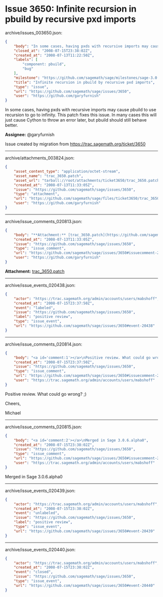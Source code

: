 # Issue 3650: Infinite recursion in pbuild by recursive pxd imports

archive/issues_003650.json:
```json
{
    "body": "In some cases, having pxds with recursive imports may cause pbuild to use recursion to go to infinity.  This patch fixes this issue.  In many cases this will just cause Cython to throw an error later, but pbuild should still behave better.\n\n**Assignee:** @garyfurnish\n\nIssue created by migration from https://trac.sagemath.org/ticket/3650\n\n",
    "closed_at": "2008-07-15T23:38:02Z",
    "created_at": "2008-07-13T11:22:50Z",
    "labels": [
        "component: pbuild",
        "bug"
    ],
    "milestone": "https://github.com/sagemath/sage/milestones/sage-3.0.6",
    "title": "Infinite recursion in pbuild by recursive pxd imports",
    "type": "issue",
    "url": "https://github.com/sagemath/sage/issues/3650",
    "user": "https://github.com/garyfurnish"
}
```
In some cases, having pxds with recursive imports may cause pbuild to use recursion to go to infinity.  This patch fixes this issue.  In many cases this will just cause Cython to throw an error later, but pbuild should still behave better.

**Assignee:** @garyfurnish

Issue created by migration from https://trac.sagemath.org/ticket/3650





---

archive/attachments_003824.json:
```json
{
    "asset_content_type": "application/octet-stream",
    "asset_name": "trac_3650.patch",
    "asset_url": "tarball://root/attachments/ticket3650/trac_3650.patch",
    "created_at": "2008-07-13T11:33:05Z",
    "issue": "https://github.com/sagemath/sage/issues/3650",
    "type": "attachment",
    "url": "https://github.com/sagemath/sage/files/ticket3650/trac_3650.patch",
    "user": "https://github.com/garyfurnish"
}
```



---

archive/issue_comments_020813.json:
```json
{
    "body": "**Attachment:** [trac_3650.patch](https://github.com/sagemath/sage/files/ticket3650/trac_3650.patch)",
    "created_at": "2008-07-13T11:33:05Z",
    "issue": "https://github.com/sagemath/sage/issues/3650",
    "type": "issue_comment",
    "url": "https://github.com/sagemath/sage/issues/3650#issuecomment-20813",
    "user": "https://github.com/garyfurnish"
}
```

**Attachment:** [trac_3650.patch](https://github.com/sagemath/sage/files/ticket3650/trac_3650.patch)



---

archive/issue_events_020438.json:
```json
{
    "actor": "https://trac.sagemath.org/admin/accounts/users/mabshoff",
    "created_at": "2008-07-15T23:37:50Z",
    "event": "labeled",
    "issue": "https://github.com/sagemath/sage/issues/3650",
    "label": "positive review",
    "type": "issue_event",
    "url": "https://github.com/sagemath/sage/issues/3650#event-20438"
}
```



---

archive/issue_comments_020814.json:
```json
{
    "body": "<a id='comment:1'></a>\nPositive review. What could go wrong? ;)\n\nCheers,\n\nMichael",
    "created_at": "2008-07-15T23:37:50Z",
    "issue": "https://github.com/sagemath/sage/issues/3650",
    "type": "issue_comment",
    "url": "https://github.com/sagemath/sage/issues/3650#issuecomment-20814",
    "user": "https://trac.sagemath.org/admin/accounts/users/mabshoff"
}
```

<a id='comment:1'></a>
Positive review. What could go wrong? ;)

Cheers,

Michael



---

archive/issue_comments_020815.json:
```json
{
    "body": "<a id='comment:2'></a>\nMerged in Sage 3.0.6.alpha0",
    "created_at": "2008-07-15T23:38:02Z",
    "issue": "https://github.com/sagemath/sage/issues/3650",
    "type": "issue_comment",
    "url": "https://github.com/sagemath/sage/issues/3650#issuecomment-20815",
    "user": "https://trac.sagemath.org/admin/accounts/users/mabshoff"
}
```

<a id='comment:2'></a>
Merged in Sage 3.0.6.alpha0



---

archive/issue_events_020439.json:
```json
{
    "actor": "https://trac.sagemath.org/admin/accounts/users/mabshoff",
    "created_at": "2008-07-15T23:38:02Z",
    "event": "unlabeled",
    "issue": "https://github.com/sagemath/sage/issues/3650",
    "label": "positive review",
    "type": "issue_event",
    "url": "https://github.com/sagemath/sage/issues/3650#event-20439"
}
```



---

archive/issue_events_020440.json:
```json
{
    "actor": "https://trac.sagemath.org/admin/accounts/users/mabshoff",
    "created_at": "2008-07-15T23:38:02Z",
    "event": "closed",
    "issue": "https://github.com/sagemath/sage/issues/3650",
    "type": "issue_event",
    "url": "https://github.com/sagemath/sage/issues/3650#event-20440"
}
```
